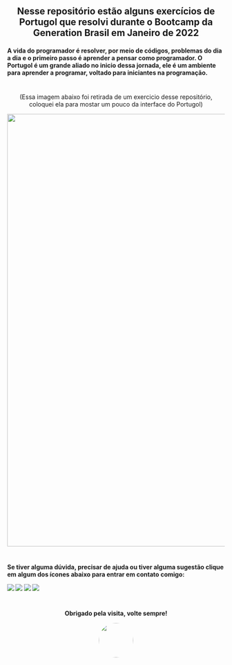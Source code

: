 <div align="center">
   <h2>Nesse repositório estão alguns exercícios de Portugol que resolvi durante o Bootcamp da Generation Brasil em Janeiro de 2022 </2>
</div>
 
<p><h4>A vida do programador é resolver, por meio de códigos, problemas do dia a dia e o primeiro passo é aprender a pensar como programador. O Portugol é um grande aliado no inicio dessa jornada,
ele é um ambiente para aprender a programar, voltado para iniciantes na programação. 
   
#
<div align="center">
   (Essa imagem abaixo foi retirada de um exercicio desse repositório, coloquei ela para mostar um pouco da interface do Portugol)<p>
</div></h4>
<img src= "https://user-images.githubusercontent.com/92352134/156433545-bf304a4e-69a4-4fdb-a7c7-5ae3ce3daa4d.png" width="1000px">

#
<h4> Se tiver alguma dúvida, precisar de ajuda ou tiver alguma sugestão clique em algum dos ícones abaixo para entrar em contato comigo:</p> </4>
      <a href = "https://www.instagram.com/igorluan95"><img src="https://img.shields.io/badge/-Instagram-%23E4405F?style=for-the-badge&logo=instagram&logoColor=white" target="_blank"></a>
      <a href = "mailto:igorluansouzasilva@gmail.com"><img src="https://img.shields.io/badge/Gmail-D14836?style=for-the-badge&logo=gmail&logoColor=white" target="_blank"></a>
      <a href="https://www.linkedin.com/in/igorluan95" target="_blank"><img src="https://img.shields.io/badge/-LinkedIn-%230077B5?style=for-the-badge&logo=linkedin&logoColor=white" target="_blank"></a>
     <a href="https://api.whatsapp.com/send?phone=5511957110269" target="_blank"><img src="https://img.shields.io/badge/WhatsApp-25D366?style=for-the-badge&logo=whatsapp&logoColor=white" target="_blank"></a> 
     
#   
 <div align="center">
    <h4> Obrigado pela visita, volte sempre!</4> </p>
    <img align="center" style="border-radius:50px;" src="https://user-images.githubusercontent.com/92352134/156424659-71c75105-930f-412a-a288-b6fcd78b8cda.gif" width="80px"/>
</div>
